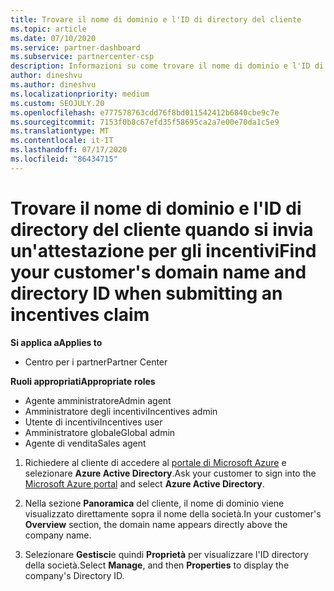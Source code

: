 ```yaml
---
title: Trovare il nome di dominio e l'ID di directory del cliente
ms.topic: article
ms.date: 07/10/2020
ms.service: partner-dashboard
ms.subservice: partnercenter-csp
description: Informazioni su come trovare il nome di dominio e l'ID di directory del cliente quando si invia un'attestazione.
author: dineshvu
ms.author: dineshvu
ms.localizationpriority: medium
ms.custom: SEOJULY.20
ms.openlocfilehash: e777578763cdd76f8bd011542412b6840cbe9c7e
ms.sourcegitcommit: 7153f0b8c67efd35f58695ca2a7e00e70da1c5e9
ms.translationtype: MT
ms.contentlocale: it-IT
ms.lasthandoff: 07/17/2020
ms.locfileid: "86434715"
---
```

# <a name="find-your-customers-domain-name-and-directory-id-when-submitting-an-incentives-claim"></a><span data-ttu-id="53c5c-103">Trovare il nome di dominio e l'ID di directory del cliente quando si invia un'attestazione per gli incentivi</span><span class="sxs-lookup"><span data-stu-id="53c5c-103">Find your customer's domain name and directory ID when submitting an incentives claim</span></span>

<span data-ttu-id="53c5c-104">**Si applica a**</span><span class="sxs-lookup"><span data-stu-id="53c5c-104">**Applies to**</span></span>

- <span data-ttu-id="53c5c-105">Centro per i partner</span><span class="sxs-lookup"><span data-stu-id="53c5c-105">Partner Center</span></span>

<span data-ttu-id="53c5c-106">**Ruoli appropriati**</span><span class="sxs-lookup"><span data-stu-id="53c5c-106">**Appropriate roles**</span></span>

- <span data-ttu-id="53c5c-107">Agente amministratore</span><span class="sxs-lookup"><span data-stu-id="53c5c-107">Admin agent</span></span>
- <span data-ttu-id="53c5c-108">Amministratore degli incentivi</span><span class="sxs-lookup"><span data-stu-id="53c5c-108">Incentives admin</span></span>
- <span data-ttu-id="53c5c-109">Utente di incentivi</span><span class="sxs-lookup"><span data-stu-id="53c5c-109">Incentives user</span></span>
- <span data-ttu-id="53c5c-110">Amministratore globale</span><span class="sxs-lookup"><span data-stu-id="53c5c-110">Global admin</span></span>
- <span data-ttu-id="53c5c-111">Agente di vendita</span><span class="sxs-lookup"><span data-stu-id="53c5c-111">Sales agent</span></span>

1. <span data-ttu-id="53c5c-112">Richiedere al cliente di accedere al [portale di Microsoft Azure](https://portal.azure.com/#home) e selezionare **Azure Active Directory**.</span><span class="sxs-lookup"><span data-stu-id="53c5c-112">Ask your customer to sign into the [Microsoft Azure portal](https://portal.azure.com/#home) and select **Azure Active Directory**.</span></span>

2. <span data-ttu-id="53c5c-113">Nella sezione **Panoramica** del cliente, il nome di dominio viene visualizzato direttamente sopra il nome della società.</span><span class="sxs-lookup"><span data-stu-id="53c5c-113">In your customer's **Overview** section, the domain name appears directly above the company name.</span></span>  

3. <span data-ttu-id="53c5c-114">Selezionare **Gestisci**e quindi **Proprietà** per visualizzare l'ID directory della società.</span><span class="sxs-lookup"><span data-stu-id="53c5c-114">Select **Manage**, and then **Properties** to display the company's Directory ID.</span></span>
